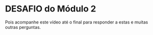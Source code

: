 # DESAFIO do Módulo 2

Pois acompanhe este vídeo até o final para responder a estas e muitas outras perguntas.